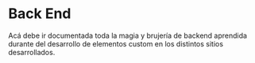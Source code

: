 # Back End

Acá debe ir documentada toda la magia y brujería de backend aprendida  durante del desarrollo de elementos custom en los distintos sitios desarrollados.

